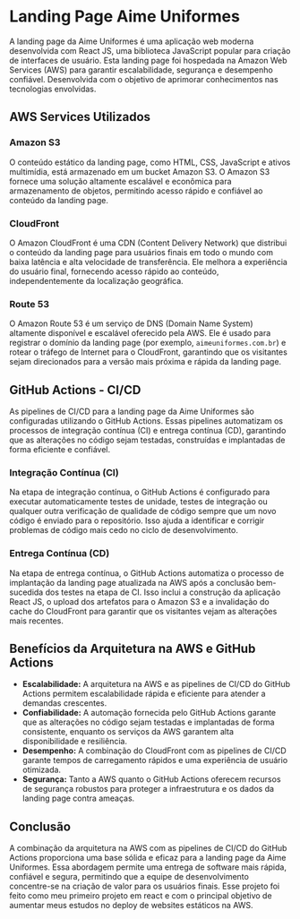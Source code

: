 # Landing Page Aime Uniformes

A landing page da Aime Uniformes é uma aplicação web moderna desenvolvida com React JS, uma biblioteca JavaScript popular para criação de interfaces de usuário. Esta landing page foi hospedada na Amazon Web Services (AWS) para garantir escalabilidade, segurança e desempenho confiável. Desenvolvida com o objetivo de aprimorar conhecimentos nas tecnologias envolvidas.

## AWS Services Utilizados

### Amazon S3

O conteúdo estático da landing page, como HTML, CSS, JavaScript e ativos multimídia, está armazenado em um bucket Amazon S3. O Amazon S3 fornece uma solução altamente escalável e econômica para armazenamento de objetos, permitindo acesso rápido e confiável ao conteúdo da landing page.

### CloudFront

O Amazon CloudFront é uma CDN (Content Delivery Network) que distribui o conteúdo da landing page para usuários finais em todo o mundo com baixa latência e alta velocidade de transferência. Ele melhora a experiência do usuário final, fornecendo acesso rápido ao conteúdo, independentemente da localização geográfica.

### Route 53

O Amazon Route 53 é um serviço de DNS (Domain Name System) altamente disponível e escalável oferecido pela AWS. Ele é usado para registrar o domínio da landing page (por exemplo, `aimeuniformes.com.br`) e rotear o tráfego de Internet para o CloudFront, garantindo que os visitantes sejam direcionados para a versão mais próxima e rápida da landing page.

## GitHub Actions - CI/CD

As pipelines de CI/CD para a landing page da Aime Uniformes são configuradas utilizando o GitHub Actions. Essas pipelines automatizam os processos de integração contínua (CI) e entrega contínua (CD), garantindo que as alterações no código sejam testadas, construídas e implantadas de forma eficiente e confiável.

### Integração Contínua (CI)

Na etapa de integração contínua, o GitHub Actions é configurado para executar automaticamente testes de unidade, testes de integração ou qualquer outra verificação de qualidade de código sempre que um novo código é enviado para o repositório. Isso ajuda a identificar e corrigir problemas de código mais cedo no ciclo de desenvolvimento.

### Entrega Contínua (CD)

Na etapa de entrega contínua, o GitHub Actions automatiza o processo de implantação da landing page atualizada na AWS após a conclusão bem-sucedida dos testes na etapa de CI. Isso inclui a construção da aplicação React JS, o upload dos artefatos para o Amazon S3 e a invalidação do cache do CloudFront para garantir que os visitantes vejam as alterações mais recentes.

## Benefícios da Arquitetura na AWS e GitHub Actions

- **Escalabilidade:** A arquitetura na AWS e as pipelines de CI/CD do GitHub Actions permitem escalabilidade rápida e eficiente para atender a demandas crescentes.
- **Confiabilidade:** A automação fornecida pelo GitHub Actions garante que as alterações no código sejam testadas e implantadas de forma consistente, enquanto os serviços da AWS garantem alta disponibilidade e resiliência.
- **Desempenho:** A combinação do CloudFront com as pipelines de CI/CD garante tempos de carregamento rápidos e uma experiência de usuário otimizada.
- **Segurança:** Tanto a AWS quanto o GitHub Actions oferecem recursos de segurança robustos para proteger a infraestrutura e os dados da landing page contra ameaças.

## Conclusão

A combinação da arquitetura na AWS com as pipelines de CI/CD do GitHub Actions proporciona uma base sólida e eficaz para a landing page da Aime Uniformes. Essa abordagem permite uma entrega de software mais rápida, confiável e segura, permitindo que a equipe de desenvolvimento concentre-se na criação de valor para os usuários finais. 
Esse projeto foi feito como meu primeiro projeto em react e com o principal objetivo de aumentar meus estudos no deploy de websites estáticos na AWS.
